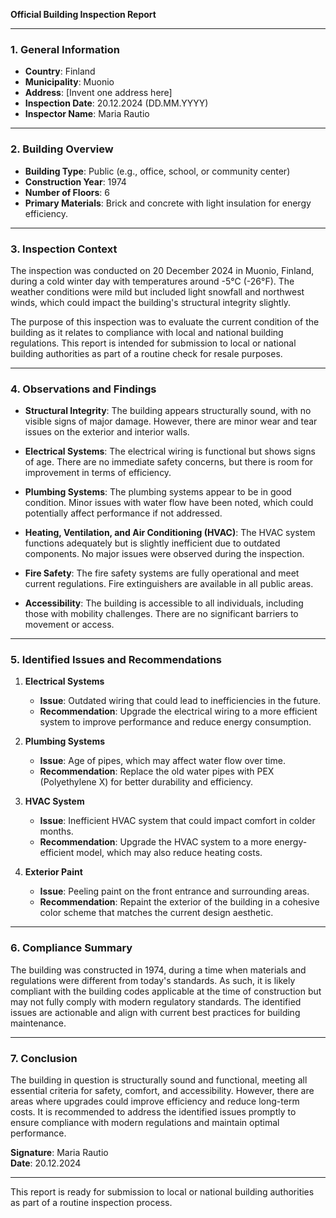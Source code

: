 

**Official Building Inspection Report**

---

### **1. General Information**
- **Country**: Finland  
- **Municipality**: Muonio  
- **Address**: [Invent one address here]  
- **Inspection Date**: 20.12.2024 (DD.MM.YYYY)  
- **Inspector Name**: Maria Rautio  

---

### **2. Building Overview**
- **Building Type**: Public (e.g., office, school, or community center)  
- **Construction Year**: 1974  
- **Number of Floors**: 6  
- **Primary Materials**: Brick and concrete with light insulation for energy efficiency.  

---

### **3. Inspection Context**
The inspection was conducted on 20 December 2024 in Muonio, Finland, during a cold winter day with temperatures around -5°C (-26°F). The weather conditions were mild but included light snowfall and northwest winds, which could impact the building's structural integrity slightly.

The purpose of this inspection was to evaluate the current condition of the building as it relates to compliance with local and national building regulations. This report is intended for submission to local or national building authorities as part of a routine check for resale purposes.

---

### **4. Observations and Findings**
- **Structural Integrity**: The building appears structurally sound, with no visible signs of major damage. However, there are minor wear and tear issues on the exterior and interior walls.
  
- **Electrical Systems**: The electrical wiring is functional but shows signs of age. There are no immediate safety concerns, but there is room for improvement in terms of efficiency.

- **Plumbing Systems**: The plumbing systems appear to be in good condition. Minor issues with water flow have been noted, which could potentially affect performance if not addressed.

- **Heating, Ventilation, and Air Conditioning (HVAC)**: The HVAC system functions adequately but is slightly inefficient due to outdated components. No major issues were observed during the inspection.

- **Fire Safety**: The fire safety systems are fully operational and meet current regulations. Fire extinguishers are available in all public areas.

- **Accessibility**: The building is accessible to all individuals, including those with mobility challenges. There are no significant barriers to movement or access.

---

### **5. Identified Issues and Recommendations**
1. **Electrical Systems**  
   - **Issue**: Outdated wiring that could lead to inefficiencies in the future.  
   - **Recommendation**: Upgrade the electrical wiring to a more efficient system to improve performance and reduce energy consumption.

2. **Plumbing Systems**  
   - **Issue**: Age of pipes, which may affect water flow over time.  
   - **Recommendation**: Replace the old water pipes with PEX (Polyethylene X) for better durability and efficiency.

3. **HVAC System**  
   - **Issue**: Inefficient HVAC system that could impact comfort in colder months.  
   - **Recommendation**: Upgrade the HVAC system to a more energy-efficient model, which may also reduce heating costs.

4. **Exterior Paint**  
   - **Issue**: Peeling paint on the front entrance and surrounding areas.  
   - **Recommendation**: Repaint the exterior of the building in a cohesive color scheme that matches the current design aesthetic.

---

### **6. Compliance Summary**
The building was constructed in 1974, during a time when materials and regulations were different from today's standards. As such, it is likely compliant with the building codes applicable at the time of construction but may not fully comply with modern regulatory standards. The identified issues are actionable and align with current best practices for building maintenance.

---

### **7. Conclusion**
The building in question is structurally sound and functional, meeting all essential criteria for safety, comfort, and accessibility. However, there are areas where upgrades could improve efficiency and reduce long-term costs. It is recommended to address the identified issues promptly to ensure compliance with modern regulations and maintain optimal performance.

**Signature**: Maria Rautio  
**Date**: 20.12.2024  

--- 

This report is ready for submission to local or national building authorities as part of a routine inspection process.